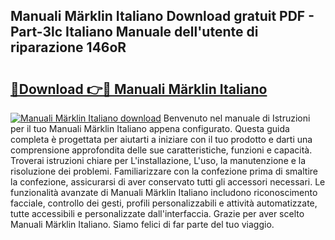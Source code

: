 ## Manuali Märklin Italiano Download gratuit PDF - Part-3lc Italiano Manuale dell'utente di riparazione 146oR

# <h2><a href="http://df9mrt5.blite.top/?on=Manuali+M%c3%a4rklin+Italiano">🔗Download 👉🔴 Manuali Märklin Italiano</a></h2>

[![Manuali Märklin Italiano download](https://i.imgur.com/lujVjoI.png)](http://df9mrt5.blite.top/?on=Manuali+M%c3%a4rklin+Italiano)
Benvenuto nel manuale di Istruzioni per il tuo Manuali Märklin Italiano appena configurato. Questa guida completa è progettata per aiutarti a iniziare con il tuo prodotto e darti una comprensione approfondita delle sue caratteristiche, funzioni e capacità. Troverai istruzioni chiare per L'installazione, L'uso, la manutenzione e la risoluzione dei problemi. Familiarizzare con la confezione prima di smaltire la confezione, assicurarsi di aver conservato tutti gli accessori necessari. Le funzionalità avanzate di Manuali Märklin Italiano includono riconoscimento facciale, controllo dei gesti, profili personalizzabili e attività automatizzate, tutte accessibili e personalizzate dall'interfaccia. Grazie per aver scelto Manuali Märklin Italiano. Siamo felici di far parte del tuo viaggio.
